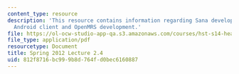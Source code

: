 ```yaml
---
content_type: resource
description: 'This resource contains information regarding Sana development workshop:
  Android client and OpenMRS development.'
file: https://ol-ocw-studio-app-qa.s3.amazonaws.com/courses/hst-s14-health-information-systems-to-improve-quality-of-care-in-resource-poor-settings-spring-2012/812f8716bc999b8d764fd0bec6160887_MITHST_S14S12_lec05d_1202.pdf
file_type: application/pdf
resourcetype: Document
title: Spring 2012 Lecture 2.4
uid: 812f8716-bc99-9b8d-764f-d0bec6160887
---
```


